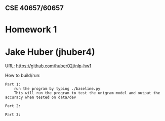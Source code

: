 ## CSE 40657/60657
# Homework 1
# Jake Huber (jhuber4)

URL: https://github.com/huber02j/nlp-hw1

How to build/run:
    
    Part 1:
        run the program by typing ./baseline.py
        This will run the program to test the unigram model and output the accuracy when tested on data/dev

    Part 2:

    Part 3:

